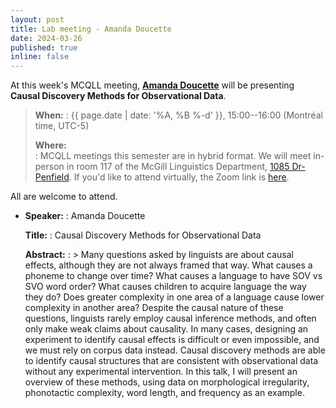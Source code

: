 ```yaml
---
layout: post
title: Lab meeting - Amanda Doucette
date: 2024-03-26
published: true
inline: false
---
```


At this week's MCQLL meeting, [**Amanda Doucette**](/people/doucette.amanda) will
be presenting **Causal Discovery Methods for Observational Data**.

> __When:__ 
> : {{ page.date | date: '%A, %B %-d' }}, 15:00--16:00 (Montréal time, UTC-5)
>
> __Where:__  
> : MCQLL meetings this semester are in hybrid format.  We will meet in-person
> in room 117 of the McGill Linguistics Department, [1085
> Dr-Penfield](https://maps.mcgill.ca/?cmp=1&txt=EN&id=Penfield1085). If you'd
> like to attend virtually, the Zoom link is
> [here](https://mcgill.zoom.us/j/85321158610).


All are welcome to attend.

-  __Speaker:__
    : Amanda Doucette

    __Title:__
    : Causal Discovery Methods for Observational Data

    __Abstract:__ 
    : > Many questions asked by linguists are about causal effects, although they are not always framed that way. What causes a phoneme to change over time? What causes a language to have SOV vs SVO word order? What causes children to acquire language the way they do? Does greater complexity in one area of a language cause lower complexity in another area? Despite the causal nature of these questions, linguists rarely employ causal inference methods, and often only make weak claims about causality. In many cases, designing an experiment to identify causal effects is difficult or even impossible, and we must rely on corpus data instead. Causal discovery methods are able to identify causal structures that are consistent with observational data without any experimental intervention. In this talk, I will present an overview of these methods, using data on morphological irregularity, phonotactic complexity, word length, and frequency as an example.